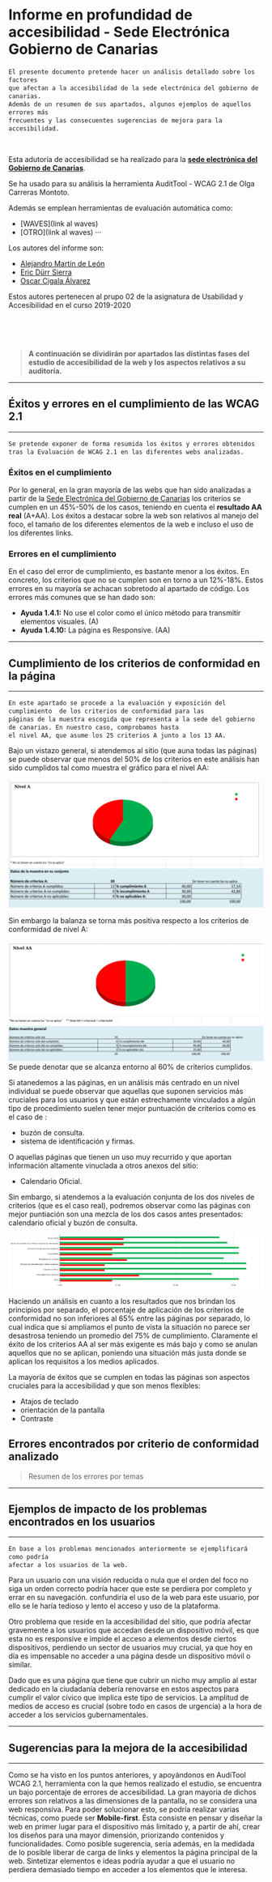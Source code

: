 # Informe en profundidad de accesibilidad - Sede Electrónica Gobierno de Canarias
    El presente documento pretende hacer un análisis detallado sobre los factores
    que afectan a la accesibilidad de la sede electrónica del gobierno de canarias.
    Además de un resumen de sus apartados, algunos ejemplos de aquellos errores más 
    frecuentes y las consecuentes sugerencias de mejora para la accesibilidad.


<br>

Esta adutoría de accesibilidad se ha realizado para la [**sede electrónica del Gobierno de 
Canarias**](https://sede.gobcan.es/sede/). 

Se ha usado para su análisis la herramienta 
AuditTool - WCAG 2.1 de Olga Carreras Montoto.

Además se emplean herramientas de evaluación automática como:
- [WAVES](link al waves)
- [OTRO](link al waves)
    ···

Los autores del informe son:
- [Alejandro Martín de León](alu0101015941@ull.edu.es)
- [Eric Dürr Sierra](alu0101027005@ull.edu.es)
- [Oscar Cigala Álvarez](alu010101038230@ull.edu.es)




Estos autores pertenecen al prupo 02 de la asignatura de Usabilidad y Accesibilidad  en el curso 2019-2020


<br>
<br>
<br>

> **A continuación se dividirán por apartados las distintas fases del estudio de accesibilidad de la web y los aspectos relativos a su auditoría.**
***

## Éxitos y errores en el cumplimiento de las WCAG 2.1

***

    Se pretende exponer de forma resumida los éxitos y errores obtenidos tras la Evaluación de WCAG 2.1 en las diferentes webs analizadas.

### Éxitos en el cumplimiento

Por lo general, en la gran mayoría de las webs que han sido analizadas a partir de la [Sede Electrónica del Gobierno de Canarias](https://sede.gobcan.es/sede/) los criterios se cumplen en un 45%-50% de los casos, teniendo en cuenta el **resultado AA real** (A+AA). Los éxitos a destacar sobre la web son relativos al manejo del foco, el tamaño de los diferentes elementos de la web e incluso el uso de los diferentes links. 


### Errores en el cumplimiento

En el caso del error de cumplimiento, es bastante menor a los éxitos. En concreto, los criterios que no se cumplen son en torno a un 12%-18%. Estos errores en su mayoría se achacan sobretodo al apartado de código. Los errores más comunes que se han dado son: 

- **Ayuda 1.4.1:** No use el color como el único método para transmitir elementos visuales. (A)
- **Ayuda 1.4.10:** La página es Responsive. (AA) 

*** 

## Cumplimiento de los criterios de conformidad en la página

***
    En este apartado se procede a la evaluación y exposición del cumplimiento  de los criterios de conformidad para las 
    páginas de la muestra escogida que representa a la sede del gobierno de canarias. En nuestro caso, comprobamos hasta
    el nivel AA, que asume los 25 criterios A junto a los 13 AA.

Bajo un vistazo general, si atendemos al sitio (que auna todas las páginas) se puede observar que menos del 50% de los criterios
en este análisis han sido cumplidos tal como muestra el gráfico para el nivel AA:

![imagen de gráfico AA](../public/media/img/estadistica-a.png)

Sin embargo la balanza se torna más positiva respecto a los criterios de conformidad de nivel A:

![imagen de gráfico A](../public/media/img/estadistica-aa.png)
Se puede denotar que se alcanza entorno al 60% de criterios cumplidos.

Si atanedemos a las páginas, en un análisis más centrado en un nivel individual se puede observar que aquellas que suponen servicios más cruciales para los usuarios y que están estrechamente vinculados a algún tipo de procedimiento suelen tener mejor puntuación de criterios como es el caso de :
- buzón de consulta.
- sistema de identificación y firmas.

O aquellas páginas que tienen un uso muy recurrido y que aportan información altamente vinuclada a otros anexos del sitio:
- Calendario Oficial.

Sin embargo, si atendemos a la evaluación conjunta de los dos niveles de criterios (que es el caso real), podremos observar como las páginas con mejor puntiación son una mezcla de los dos casos antes presentados: calendario oficial y buzón de consulta.

![estadísticas por página](../public/media/img/estadistica-porPag.png)

Haciendo un análisis en cuanto  a los resultados que nos brindan los principios por separado, el porcentaje de aplicación de los criterios de conformidad  no son inferiores al 65% entre las páginas por separado, lo cual indica que si ampliamos el punto de vista la situación no parece ser desastrosa teniendo un promedio del 75% de cumplimiento. Claramente el éxito de los criterios AA al ser más exigente es más bajo y como se anulan aquellos que no se aplican, poniendo una situación más justa donde se aplican los requisitos a los medios aplicados.

La mayoría de éxitos que se cumplen en todas las páginas son aspectos cruciales para la accesibilidad y que son menos flexibles:
- Atajos de teclado  
- orientación de la pantalla
- Contraste


## Errores encontrados por criterio de conformidad analizado
> Resumen de los errores por temas

***

## Ejemplos de impacto de los problemas encontrados en los usuarios

***

    En base a los problemas mencionados anteriormente se ejemplificará como podría 
    afectar a los usuarios de la web.

Para un usuario con una visión reducida o nula que el orden del foco no siga un orden correcto podría hacer que este se perdiera por completo y errar en su navegación. confundiría el uso de la web para este usuario, por ello se le haría tedioso y lento el acceso y uso de la plataforma.

Otro problema que reside en la accesibilidad del sitio, que podría afectar gravemente a los usuarios que accedan desde un dispositivo móvil, es  que esta no es responsive e impide el acceso a elementos desde ciertos dispositivos, perdiendo un sector de usuarios muy crucial, ya que hoy en día es impensable no acceder a una página desde un dispositivo móvil o similar.

Dado que es una página que tiene que cubrir un nicho muy amplio al estar dedicado en la ciudadanía debería renovarse en estos aspectos para cumplir el valor cívico que implica este tipo de servicios. La amplitud de medios de acceso es crucial (sobre todo en casos de urgencia) a la hora de acceder a los servicios gubernamentales.

***

## Sugerencias para la mejora de la accesibilidad

***

Como se ha visto en los puntos anteriores, y apoyándonos en AudiTool WCAG 2.1, herramienta con la que hemos realizado el estudio, se encuentra un bajo porcentaje de errores de accesibilidad. La gran mayoria de dichos errores son relativos a las dimensiones de la pantalla, no se considera una web responsiva. Para poder solucionar esto, se podría realizar varias técnicas, como puede ser **Mobile-first**. Ésta consiste en pensar y diseñar la web en primer lugar para el dispositivo más limitado y, a partir de ahí, crear los diseños para una mayor dimensión, priorizando contenidos y funcionalidades.
Como posible sugerencia, sería además, en la medidada de lo posible liberar de carga de links y elementos la página principal de la web. Sintetizar elementos e ideas podría ayudar a que el usuario no perdiera demasiado tiempo en acceder a los elementos que le interesa.
